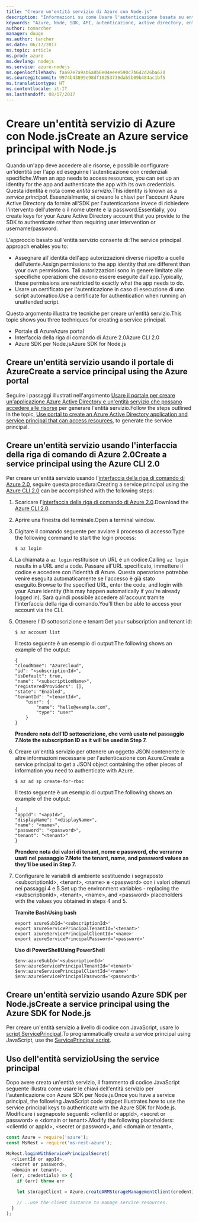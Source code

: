 ```yaml
---
title: "Creare un'entità servizio di Azure con Node.js"
description: "Informazioni su come Usare l'autenticazione basata su entità servizio tramite Node.js"
keywords: "Azure, Node, SDK, API, autenticazione, active directory, entità servizio"
author: tomarcher
manager: douge
ms.author: tarcher
ms.date: 06/17/2017
ms.topic: article
ms.prod: azure
ms.devlang: nodejs
ms.service: azure-nodejs
ms.openlocfilehash: faa97e7a9ab6a8b6e04eeee590c7b642d26ba620
ms.sourcegitcommit: 9974b43899e98df10253738dab5b09b484ac1bf5
ms.translationtype: HT
ms.contentlocale: it-IT
ms.lasthandoff: 08/17/2017
---
```

# <a name="create-an-azure-service-principal-with-nodejs"></a><span data-ttu-id="f50ed-104">Creare un'entità servizio di Azure con Node.js</span><span class="sxs-lookup"><span data-stu-id="f50ed-104">Create an Azure service principal with Node.js</span></span> 

<span data-ttu-id="f50ed-105">Quando un'app deve accedere alle risorse, è possibile configurare un'identità per l'app ed eseguirne l'autenticazione con credenziali specifiche.</span><span class="sxs-lookup"><span data-stu-id="f50ed-105">When an app needs to access resources, you can set up an identity for the app and authenticate the app with its own credentials.</span></span> <span data-ttu-id="f50ed-106">Questa identità è nota come *entità servizio*.</span><span class="sxs-lookup"><span data-stu-id="f50ed-106">This identity is known as a *service principal*.</span></span> <span data-ttu-id="f50ed-107">Essenzialmente, si creano le chiavi per l'account Azure Active Directory da fornire all'SDK per l'autenticazione invece di richiedere l'intervento dell'utente o il nome utente e la password.</span><span class="sxs-lookup"><span data-stu-id="f50ed-107">Essentially, you create keys for your Azure Active Directory account that you provide to the SDK to authenticate rather than requiring user intervention or username/password.</span></span>

<span data-ttu-id="f50ed-108">L'approccio basato sull'entità servizio consente di:</span><span class="sxs-lookup"><span data-stu-id="f50ed-108">The service principal approach enables you to:</span></span>
- <span data-ttu-id="f50ed-109">Assegnare all'identità dell'app autorizzazioni diverse rispetto a quelle dell'utente.</span><span class="sxs-lookup"><span data-stu-id="f50ed-109">Assign permissions to the app identity that are different than your own permissions.</span></span> <span data-ttu-id="f50ed-110">Tali autorizzazioni sono in genere limitate alle specifiche operazioni che devono essere eseguite dall'app.</span><span class="sxs-lookup"><span data-stu-id="f50ed-110">Typically, these permissions are restricted to exactly what the app needs to do.</span></span>
- <span data-ttu-id="f50ed-111">Usare un certificato per l'autenticazione in caso di esecuzione di uno script automatico.</span><span class="sxs-lookup"><span data-stu-id="f50ed-111">Use a certificate for authentication when running an unattended script.</span></span>

<span data-ttu-id="f50ed-112">Questo argomento illustra tre tecniche per creare un'entità servizio.</span><span class="sxs-lookup"><span data-stu-id="f50ed-112">This topic shows you three techniques for creating a service principal.</span></span>

- <span data-ttu-id="f50ed-113">Portale di Azure</span><span class="sxs-lookup"><span data-stu-id="f50ed-113">Azure portal</span></span>
- <span data-ttu-id="f50ed-114">Interfaccia della riga di comando di Azure 2.0</span><span class="sxs-lookup"><span data-stu-id="f50ed-114">Azure CLI 2.0</span></span>
- <span data-ttu-id="f50ed-115">Azure SDK per Node.js</span><span class="sxs-lookup"><span data-stu-id="f50ed-115">Azure SDK for Node.js</span></span>

## <a name="create-a-service-principal-using-the-azure-portal"></a><span data-ttu-id="f50ed-116">Creare un'entità servizio usando il portale di Azure</span><span class="sxs-lookup"><span data-stu-id="f50ed-116">Create a service principal using the Azure portal</span></span>

<span data-ttu-id="f50ed-117">Seguire i passaggi illustrati nell'argomento [Usare il portale per creare un'applicazione Azure Active Directory e un'entità servizio che possano accedere alle risorse](https://azure.microsoft.com/documentation/articles/resource-group-create-service-principal-portal/) per generare l'entità servizio.</span><span class="sxs-lookup"><span data-stu-id="f50ed-117">Follow the steps outlined in the topic, [Use portal to create an Azure Active Directory application and service principal that can access resources](https://azure.microsoft.com/documentation/articles/resource-group-create-service-principal-portal/), to generate the service principal.</span></span>

## <a name="create-a-service-principal-using-the-azure-cli-20"></a><span data-ttu-id="f50ed-118">Creare un'entità servizio usando l'interfaccia della riga di comando di Azure 2.0</span><span class="sxs-lookup"><span data-stu-id="f50ed-118">Create a service principal using the Azure CLI 2.0</span></span>

<span data-ttu-id="f50ed-119">Per creare un'entità servizio usando l'[interfaccia della riga di comando di Azure 2.0](https://docs.microsoft.com/cli/azure/install-az-cli2), seguire questa procedura:</span><span class="sxs-lookup"><span data-stu-id="f50ed-119">Creating a service principal using the [Azure CLI 2.0](https://docs.microsoft.com/cli/azure/install-az-cli2) can be accomplished with the following steps:</span></span>

1. <span data-ttu-id="f50ed-120">Scaricare l'[interfaccia della riga di comando di Azure 2.0](https://docs.microsoft.com/cli/azure/install-az-cli2).</span><span class="sxs-lookup"><span data-stu-id="f50ed-120">Download the [Azure CLI 2.0](https://docs.microsoft.com/cli/azure/install-az-cli2).</span></span>

2. <span data-ttu-id="f50ed-121">Aprire una finestra del terminale.</span><span class="sxs-lookup"><span data-stu-id="f50ed-121">Open a terminal window.</span></span>

3. <span data-ttu-id="f50ed-122">Digitare il comando seguente per avviare il processo di accesso:</span><span class="sxs-lookup"><span data-stu-id="f50ed-122">Type the following command to start the login process:</span></span>

    ```shell
    $ az login
    ```

4. <span data-ttu-id="f50ed-123">La chiamata a `az login` restituisce un URL e un codice.</span><span class="sxs-lookup"><span data-stu-id="f50ed-123">Calling `az login` results in a URL and a code.</span></span> <span data-ttu-id="f50ed-124">Passare all'URL specificato, immettere il codice e accedere con l'identità di Azure. Questa operazione potrebbe venire eseguita automaticamente se l'accesso è già stato eseguito.</span><span class="sxs-lookup"><span data-stu-id="f50ed-124">Browse to the specified URL, enter the code, and login with your Azure identity (this may happen automatically if you're already logged in).</span></span> <span data-ttu-id="f50ed-125">Sarà quindi possibile accedere all'account tramite l'interfaccia della riga di comando.</span><span class="sxs-lookup"><span data-stu-id="f50ed-125">You'll then be able to access your account via the CLI.</span></span>

5. <span data-ttu-id="f50ed-126">Ottenere l'ID sottoscrizione e tenant:</span><span class="sxs-lookup"><span data-stu-id="f50ed-126">Get your subscription and tenant id:</span></span>

    ```shell
    $ az account list
    ```

    <span data-ttu-id="f50ed-127">Il testo seguente è un esempio di output:</span><span class="sxs-lookup"><span data-stu-id="f50ed-127">The following shows an example of the output:</span></span>

    ```shell
    {
    "cloudName": "AzureCloud",
    "id": "<subscriptionId>",
    "isDefault": true,
    "name": "<subscriptionName>",
    "registeredProviders": [],
    "state": "Enabled",
    "tenantId": "<tenantId>",
        "user": {
            "name": "hello@example.com",
            "type": "user"
        }
    }
    ```

    <span data-ttu-id="f50ed-128">**Prendere nota dell'ID sottoscrizione, che verrà usato nel passaggio 7.**</span><span class="sxs-lookup"><span data-stu-id="f50ed-128">**Note the subscription ID as it will be used in Step 7.**</span></span>

6. <span data-ttu-id="f50ed-129">Creare un'entità servizio per ottenere un oggetto JSON contenente le altre informazioni necessarie per l'autenticazione con Azure.</span><span class="sxs-lookup"><span data-stu-id="f50ed-129">Create a service principal to get a JSON object containing the other pieces of information you need to authenticate with Azure.</span></span>

    ```shell
    $ az ad sp create-for-rbac
    ```

    <span data-ttu-id="f50ed-130">Il testo seguente è un esempio di output:</span><span class="sxs-lookup"><span data-stu-id="f50ed-130">The following shows an example of the output:</span></span>

    ```shell
    {
    "appId": "<appId>",
    "displayName": "<displayName>",
    "name": "<name>",
    "password": "<password>",
    "tenant": "<tenant>"
    }
    ```

    <span data-ttu-id="f50ed-131">**Prendere nota dei valori di tenant, nome e password, che verranno usati nel passaggio 7.**</span><span class="sxs-lookup"><span data-stu-id="f50ed-131">**Note the tenant, name, and password values as they'll be used in Step 7.**</span></span>

7. <span data-ttu-id="f50ed-132">Configurare le variabili di ambiente sostituendo i segnaposto &lt;subscriptionId>, &lt;tenant>, &lt;name> e &lt;password> con i valori ottenuti nei passaggi 4 e 5.</span><span class="sxs-lookup"><span data-stu-id="f50ed-132">Set up the environment variables - replacing the &lt;subscriptionId>, &lt;tenant>, &lt;name>, and &lt;password> placeholders with the values you obtained in steps 4 and 5.</span></span> 

    <span data-ttu-id="f50ed-133">**Tramite Bash**</span><span class="sxs-lookup"><span data-stu-id="f50ed-133">**Using bash**</span></span>

    ```shell
    export azureSubId='<subscriptionId>'
    export azureServicePrincipalTenantId='<tenant>'
    export azureServicePrincipalClientId='<name>'
    export azureServicePrincipalPassword='<password>'
    ```

    <span data-ttu-id="f50ed-134">**Uso di PowerShell**</span><span class="sxs-lookup"><span data-stu-id="f50ed-134">**Using PowerShell**</span></span>

    ```shell
    $env:azureSubId='<subscriptionId>'
    $env:azureServicePrincipalTenantId='<tenant>'
    $env:azureServicePrincipalClientId='<name>'
    $env:azureServicePrincipalPassword='<password>'
    ```

## <a name="create-a-service-principal-using-the-azure-sdk-for-nodejs"></a><span data-ttu-id="f50ed-135">Creare un'entità servizio usando Azure SDK per Node.js</span><span class="sxs-lookup"><span data-stu-id="f50ed-135">Create a service principal using the Azure SDK for Node.js</span></span>

<span data-ttu-id="f50ed-136">Per creare un'entità servizio a livello di codice con JavaScript, usare lo [script ServicePrincipal](https://github.com/Azure/azure-sdk-for-node/tree/master/Documentation/ServicePrincipal).</span><span class="sxs-lookup"><span data-stu-id="f50ed-136">To programmatically create a service principal using JavaScript, use the [ServicePrincipal script](https://github.com/Azure/azure-sdk-for-node/tree/master/Documentation/ServicePrincipal).</span></span>   

## <a name="using-the-service-principal"></a><span data-ttu-id="f50ed-137">Uso dell'entità servizio</span><span class="sxs-lookup"><span data-stu-id="f50ed-137">Using the service principal</span></span>

<span data-ttu-id="f50ed-138">Dopo avere creato un'entità servizio, il frammento di codice JavaScript seguente illustra come usare le chiavi dell'entità servizio per l'autenticazione con Azure SDK per Node.js.</span><span class="sxs-lookup"><span data-stu-id="f50ed-138">Once you have a service principal, the following JavaScript code snippet illustrates how to use the service principal keys to authenticate with the Azure SDK for Node.js.</span></span> <span data-ttu-id="f50ed-139">Modificare i segnaposto seguenti: &lt;clientId or appId>, &lt;secret or password> e &lt;domain or tenant>.</span><span class="sxs-lookup"><span data-stu-id="f50ed-139">Modify the following placeholders: &lt;clientId or appId>, &lt;secret or password>, and &lt;domain or tenant>,</span></span>

```javascript
const Azure = require('azure');
const MsRest = require('ms-rest-azure');

MsRest.loginWithServicePrincipalSecret(
  <clientId or appId>,
  <secret or password>,
  <domain or tenant>,
  (err, credentials) => {
    if (err) throw err

    let storageClient = Azure.createARMStorageManagementClient(credentials, '<azure-subscription-id>');

    // ..use the client instance to manage service resources.
  }
);
```
